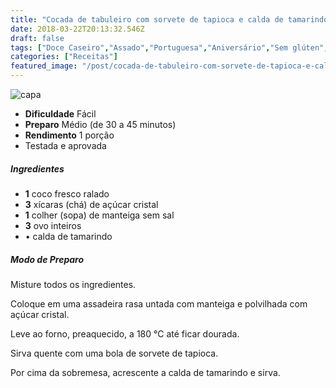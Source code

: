 ```yaml
---
title: "Cocada de tabuleiro com sorvete de tapioca e calda de tamarindo"
date: 2018-03-22T20:13:32.546Z
draft: false
tags: ["Doce Caseiro","Assado","Portuguesa","Aniversário","Sem glúten","Sem lactose"]
categories: ["Receitas"]
featured_image: "/post/cocada-de-tabuleiro-com-sorvete-de-tapioca-e-calda-de-tamarindo.10485d67.jpg"
---
```


![capa](/post/cocada-de-tabuleiro-com-sorvete-de-tapioca-e-calda-de-tamarindo.10485d67.jpg)

*   **Dificuldade** Fácil
*   **Preparo** Médio (de 30 a 45 minutos)
*   **Rendimento** 1 porção
*   Testada e aprovada
    

##### Ingredientes

*   **1** coco fresco ralado
*   **3** xícaras (chá) de açúcar cristal
*   **1** colher (sopa) de manteiga sem sal
*   **3** ovo inteiros
*   • calda de tamarindo

##### Modo de Preparo

Misture todos os ingredientes.

Coloque em uma assadeira rasa untada com manteiga e polvilhada com açúcar cristal.

Leve ao forno, preaquecido, a 180 °C até ficar dourada.

Sirva quente com uma bola de sorvete de tapioca.

Por cima da sobremesa, acrescente a calda de tamarindo e sirva.
